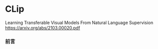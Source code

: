 # CLip
Learning Transferable Visual Models From Natural Language Supervision
https://arxiv.org/abs/2103.00020.pdf

### 前言

